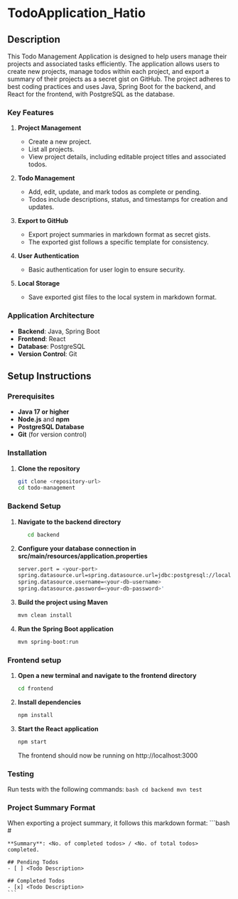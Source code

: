 # TodoApplication_Hatio

## Description

This Todo Management Application is designed to help users manage their projects and associated tasks efficiently. The application allows users to create new projects, manage todos within each project, and export a summary of their projects as a secret gist on GitHub. The project adheres to best coding practices and uses Java, Spring Boot for the backend, and React for the frontend, with PostgreSQL as the database.

### Key Features

1. **Project Management**
   - Create a new project.
   - List all projects.
   - View project details, including editable project titles and associated todos.

2. **Todo Management**
   - Add, edit, update, and mark todos as complete or pending.
   - Todos include descriptions, status, and timestamps for creation and updates.

3. **Export to GitHub**
   - Export project summaries in markdown format as secret gists.
   - The exported gist follows a specific template for consistency.

4. **User Authentication**
   - Basic authentication for user login to ensure security.

5. **Local Storage**
   - Save exported gist files to the local system in markdown format.

### Application Architecture

- **Backend**: Java, Spring Boot
- **Frontend**: React
- **Database**: PostgreSQL
- **Version Control**: Git

## Setup Instructions

### Prerequisites

- **Java 17 or higher**
- **Node.js** and **npm**
- **PostgreSQL Database** 
- **Git** (for version control)

### Installation

1. **Clone the repository**

   ```bash
   git clone <repository-url>
   cd todo-management

### Backend Setup

1. **Navigate to the backend directory**
   
    ```bash
       cd backend
    ```

3. **Configure your database connection in src/main/resources/application.properties**
   
    ```bash
    server.port = <your-port>
    spring.datasource.url=spring.datasource.url=jdbc:postgresql://localhost:5432/<your-db-url>
    spring.datasource.username=<your-db-username>
    spring.datasource.password=<your-db-password>'
    ```

5. **Build the project using Maven**
   
   ```bash
   mvn clean install
    ```
   
7. **Run the Spring Boot application**
   
   ```bash
   mvn spring-boot:run
   ```

### Frontend setup

1. **Open a new terminal and navigate to the frontend directory**
   ```bash
   cd frontend
   ```

2. **Install dependencies**
   ```bash
   npm install
   ```

3. **Start the React application**
   ```bash
   npm start
   ```
   The frontend should now be running on http://localhost:3000

### Testing

  Run tests with the following commands:
    ```bash
    cd backend
    mvn test
    ```

### Project Summary Format

  When exporting a project summary, it follows this markdown format:
    ```bash
    # <Project Title>
    
    **Summary**: <No. of completed todos> / <No. of total todos> completed.
    
    ## Pending Todos
    - [ ] <Todo Description>
    
    ## Completed Todos
    - [x] <Todo Description>
    ```


